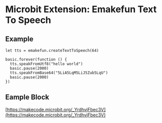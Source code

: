 # Microbit Extension: Emakefun Text To Speech

## Example

```blocks
let tts = emakefun.createTextToSpeech(64)

basic.forever(function () {
  tts.speakFromUtf8("hello world")
  basic.pause(2000)
  tts.speakFromBase64("5LiA5LqM5LiJ5Zub5LqU")
  basic.pause(2000)
})
```

## Eample Block
[https://makecode.microbit.org/_YrdhvjFbec3V](https://makecode.microbit.org/_YrdhvjFbec3V)
